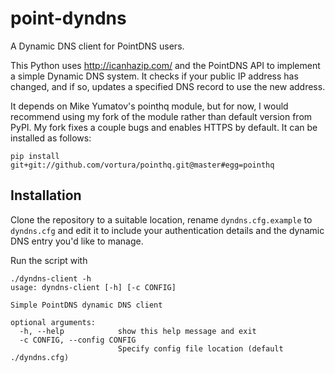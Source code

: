 point-dyndns
============

A Dynamic DNS client for PointDNS users.

This Python uses http://icanhazip.com/ and the PointDNS API to implement
a simple Dynamic DNS system. It checks if your public IP address has changed,
and if so, updates a specified DNS record to use the new address.

It depends on Mike Yumatov's pointhq module, but for now, I would recommend
using my fork of the module rather than default version from PyPI. My fork fixes
a couple bugs and enables HTTPS by default. It can be installed as follows:

`pip install git+git://github.com/vortura/pointhq.git@master#egg=pointhq`

Installation
------------

Clone the repository to a suitable location, rename `dyndns.cfg.example` to
`dyndns.cfg` and edit it to include your authentication details and the dynamic
DNS entry you'd like to manage.

Run the script with 

    ./dyndns-client -h
    usage: dyndns-client [-h] [-c CONFIG]

    Simple PointDNS dynamic DNS client

    optional arguments:
      -h, --help            show this help message and exit
      -c CONFIG, --config CONFIG
                            Specify config file location (default ./dyndns.cfg)

